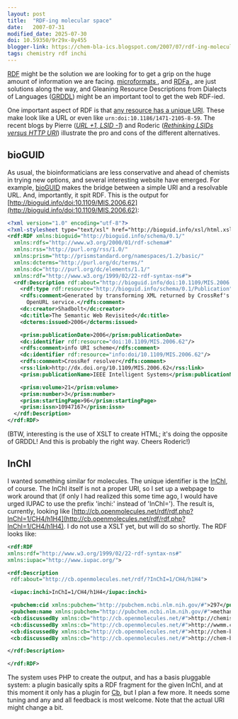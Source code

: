 ```yaml
---
layout: post
title:  "RDF-ing molecular space"
date:   2007-07-31
modified_date: 2025-07-30
doi: 10.59350/9r29x-8y455
blogger-link: https://chem-bla-ics.blogspot.com/2007/07/rdf-ing-molecular-space.html
tags: chemistry rdf inchi
---
```


[RDF](http://en.wikipedia.org/wiki/Resource_Description_Framework) might be the solution we are looking for to get a grip
on the huge amount of information we are facing. [microformats <i class="fa-solid fa-recycle fa-xs"></i>](https://chem-bla-ics.linkedchemistry.info/2007/05/11/microformats-in-chemistry.html),
and [RDFa <i class="fa-solid fa-recycle fa-xs"></i>](https://chem-bla-ics.linkedchemistry.info/2007/06/27/chemical-rdfa-with-operator-in-firefox.html), are just solutions along the way,
and Gleaning Resource Descriptions from Dialects of Languages ([GRDDL](http://www.w3.org/2004/01/rdxh/spec)) might be
an important tool to get the web RDF-ied.

One important aspect of RDF is that [any resource has a unique URI](http://www.w3.org/TR/2004/REC-rdf-concepts-20040210/#section-Graph-URIref).
These make look like a URL or even like `urn:doi:10.1186/1471-2105-8-59`. The recent blogs by Pierre
(*[URL +1, LSID -1](http://plindenbaum.blogspot.com/2007/07/url-1-lsid-1.html)*) and Roderic
(*[Rethinking LSIDs versus HTTP URI](http://iphylo.blogspot.com/2007/06/rethinking-lsids-versus-http-uri.html)*)
illustrate the pro and cons of the different alternatives.

## bioGUID

As usual, the bioinformaticians are less conservative and ahead of chemists in trying new options, and several interesting
website have emerged. For example, [bioGUID](http://bioguid.info/) makes the bridge between a simple URI and a resolvable URL.
And, importantly, it spit RDF. This is the output for [http://bioguid.info/doi:10.1109/MIS.2006.62](http://bioguid.info/doi:10.1109/MIS.2006.62):

```xml
<?xml version="1.0" encoding="utf-8"?>
<?xml-stylesheet type="text/xsl" href="http://bioguid.info/xsl/html.xsl"?>
<rdf:RDF xmlns:bioguid="http://bioguid.info/schema/0.1/" 
  xmlns:rdfs="http://www.w3.org/2000/01/rdf-schema#"
  xmlns:rss="http://purl.org/rss/1.0/" 
  xmlns:prism="http://prismstandard.org/namespaces/1.2/basic/"
  xmlns:dcterms="http://purl.org/dc/terms/" 
  xmlns:dc="http://purl.org/dc/elements/1.1/"
  xmlns:rdf="http://www.w3.org/1999/02/22-rdf-syntax-ns#">
  <rdf:Description rdf:about="http://bioguid.info/doi:10.1109/MIS.2006.62">
    <rdf:type rdf:resource="http://bioguid.info/schema/0.1/Publication"/>
    <rdfs:comment>Generated by transforming XML returned by CrossRef's
      OpenURL service.</rdfs:comment>
    <dc:creator>Shadbolt</dc:creator>
    <dc:title>The Semantic Web Revisited</dc:title>
    <dcterms:issued>2006</dcterms:issued>

    <prism:publicationDate>2006</prism:publicationDate>
    <dc:identifier rdf:resource="doi:10.1109/MIS.2006.62"/>
    <rdfs:comment>info URI scheme</rdfs:comment>
    <dc:identifier rdf:resource="info:doi/10.1109/MIS.2006.62"/>
    <rdfs:comment>CrossRef resolver</rdfs:comment>
    <rss:link>http://dx.doi.org/10.1109/MIS.2006.62</rss:link>
    <prism:publicationName>IEEE Intelligent Systems</prism:publicationName>

    <prism:volume>21</prism:volume>
    <prism:number>3</prism:number>
    <prism:startingPage>96</prism:startingPage>
    <prism:issn>10947167</prism:issn>
  </rdf:Description>
</rdf:RDF>
```

(BTW, interesting is the use of XSLT to create HTML; it's doing the opposite of GRDDL! And this is probably the right way. Cheers Roderic!)

## InChI

I wanted something similar for molecules. The unique identifier is the [InChI](http://iupac.org/inchi/), of course. The InChI itself is
not a proper URI, so I set up a webpage to work around that (if only I had realized this some time ago, I would have urged IUPAC to use
the prefix 'inchi:' instead of 'InChI='). The result is, currently, looking like
[http://cb.openmolecules.net/rdf/rdf.php?InChI=1/CH4/h1H4](http://cb.openmolecules.net/rdf/rdf.php?InChI=1/CH4/h1H4).
I do not use a XSLT yet, but will do so shortly. The RDF looks like:

```xml
<rdf:RDF
xmlns:rdf="http://www.w3.org/1999/02/22-rdf-syntax-ns#"
xmlns:iupac="http://www.iupac.org/">

<rdf:Description
 rdf:about="http://cb.openmolecules.net/rdf/?InChI=1/CH4/h1H4">

 <iupac:inchi>InChI=1/CH4/h1H4</iupac:inchi>

 <pubchem:cid xmlns:pubchem="http://pubchem.ncbi.nlm.nih.gov/#">297</pubchem:cid>
 <pubchem:name xmlns:pubchem="http://pubchem.ncbi.nlm.nih.gov/#">methane</pubchem:name>
 <cb:discussedBy xmlns:cb="http://cb.openmolecules.net/#">http://chemistrylabnotebook.blogspot.com/2007/04/space-final-frontier.html</cb:discussedBy>
 <cb:discussedBy xmlns:cb="http://cb.openmolecules.net/#">http://wwmm.ch.cam.ac.uk/blogs/murrayrust/?p=299</cb:discussedBy>
 <cb:discussedBy xmlns:cb="http://cb.openmolecules.net/#">http://chem-bla-ics.blogspot.com/2006/12/smiles-cas-and-inchi-in-blogs.html</cb:discussedBy>
 <cb:discussedBy xmlns:cb="http://cb.openmolecules.net/#">http://chem-bla-ics.blogspot.com/2007/02/invisible-inchis.html</cb:discussedBy>

</rdf:Description>

</rdf:RDF>
```

The system uses PHP to create the output, and has a basis pluggable system: a plugin basically spits a RDF fragment for
the given InChI, and at this moment it only has a plugin for [Cb](http://cb.openmolecules.net/), but I plan a few more.
It needs some tuning and any and all feedback is most welcome. Note that the actual URI might change a bit.
